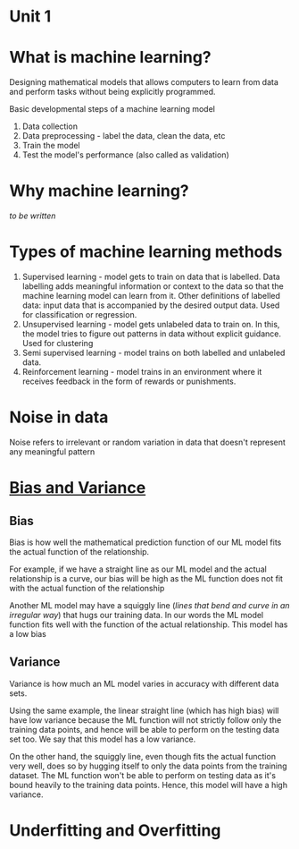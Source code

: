 # Unit 1 

# What is machine learning? 

Designing mathematical models that allows computers to learn from data and perform tasks without being explicitly programmed. 

Basic developmental steps of a machine learning model 
1. Data collection 
2. Data preprocessing - label the data, clean the data, etc 
3. Train the model 
4. Test the model's performance (also called as validation) 

# Why machine learning? 

_to be written_ 

# Types of machine learning methods 

1. Supervised learning - model gets to train on data that is labelled. Data labelling adds meaningful information or context to the data so that the machine learning model can learn from it. Other definitions of labelled data: input data that is accompanied by the desired output data. Used for classification or regression. 
2. Unsupervised learning - model gets unlabeled data to train on. In this, the model tries to figure out patterns in data without explicit guidance. Used for clustering
3. Semi supervised learning - model trains on both labelled and unlabeled data.
4. Reinforcement learning - model trains in an environment where it receives feedback in the form of rewards or punishments. 

# Noise in data 

Noise refers to irrelevant or random variation in data that doesn't represent any meaningful pattern

# [Bias and Variance](https://youtu.be/EuBBz3bI-aA) 

## Bias 

Bias is how well the mathematical prediction function of our ML model fits the actual function of the relationship. 

For example, if we have a straight line as our ML model and the actual relationship is a curve, our bias will be high as the ML function does not fit with the actual function of the relationship

Another ML model may have a squiggly line (_lines that bend and curve in an irregular way_) that hugs our training data. In our words the ML model function fits well with the function of the actual relationship. This model has a low bias 

## Variance 

Variance is how much an ML model varies in accuracy with different data sets. 

Using the same example, the linear straight line (which has high bias) will have low variance because the ML function will not strictly follow only the training data points, and hence will be able to perform on the testing data set too. We say that this model has a low variance. 

On the other hand, the squiggly line, even though fits the actual function very well, does so by hugging itself to only the data points from the training dataset. The ML function won't be able to perform on testing data as it's bound heavily to the training data points. Hence, this model will have a high variance. 

# Underfitting and Overfitting 


